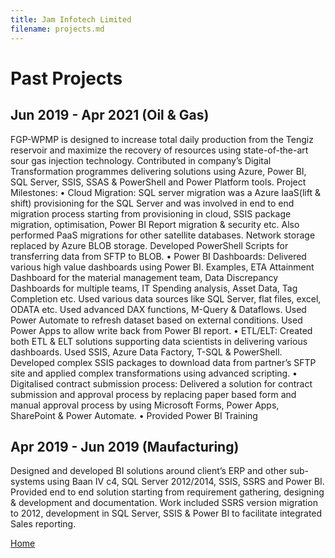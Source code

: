 ```yaml
---
title: Jam Infotech Limited
filename: projects.md
---
```


# Past Projects

## Jun 2019 - Apr 2021 (Oil & Gas)

FGP-WPMP is designed to increase total daily production from the Tengiz reservoir and maximize the recovery of resources using state-of-the-art sour gas injection technology. Contributed in company’s Digital Transformation programmes delivering solutions using Azure, Power BI, SQL Server, SSIS, SSAS & PowerShell and Power Platform tools.
Project Milestones: 
• Cloud Migration: SQL server migration was a Azure IaaS(lift & shift) provisioning for the SQL Server and was involved in end to end migration process starting from provisioning in cloud, SSIS package migration, optimisation, Power BI Report migration & security etc. Also performed PaaS migrations for other satellite databases. Network storage replaced by Azure BLOB storage. Developed PowerShell Scripts for transferring data from SFTP to BLOB.
• Power BI Dashboards: Delivered various high value dashboards using Power BI. Examples, ETA Attainment Dashboard for the material management team, Data Discrepancy Dashboards for multiple teams, IT Spending analysis, Asset Data, Tag Completion etc. Used various data sources like SQL Server, flat files, excel, ODATA etc. Used advanced DAX functions, M-Query & Dataflows. Used Power Automate to refresh dataset based on external conditions. Used Power Apps to allow write back from Power BI report. 
• ETL/ELT: Created both ETL & ELT solutions supporting data scientists in delivering various dashboards. Used SSIS, Azure Data Factory, T-SQL & PowerShell. Developed complex SSIS packages to download data from partner’s SFTP site and applied complex transformations using advanced scripting. 
• Digitalised contract submission process: Delivered a solution for contract submission and approval process by replacing paper based form and manual approval process by using Microsoft Forms, Power Apps, SharePoint & Power Automate. 
• Provided Power BI Training



## Apr 2019 - Jun 2019 (Maufacturing)

Designed and developed BI solutions around client’s ERP and other sub-systems using Baan IV c4, SQL Server 2012/2014, SSIS, SSRS and Power BI. Provided end to end solution starting from requirement gathering, designing & development and documentation. Work included SSRS version migration to 2012, development in SQL Server, SSIS & Power BI to facilitate integrated Sales reporting.

[Home](index)

